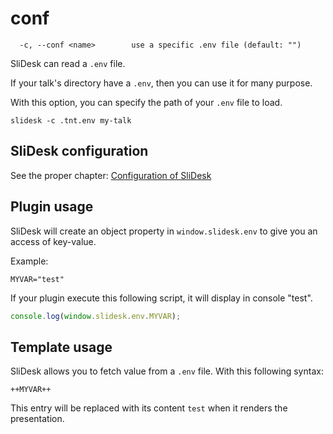 # conf

```
  -c, --conf <name>        use a specific .env file (default: "")
```

SliDesk can read a `.env` file.

If your talk's directory have a `.env`, then you can use it for many purpose.

With this option, you can specify the path of your `.env` file to load.

```
slidesk -c .tnt.env my-talk
```

## SliDesk configuration

See the proper chapter: [Configuration of SliDesk](/docs/configuration/intro)

## Plugin usage

SliDesk will create an object property in `window.slidesk.env` to give you an access of key-value.

Example:

```dotenv
MYVAR="test"
```

If your plugin execute this following script, it will display in console "test".

```js
console.log(window.slidesk.env.MYVAR);
```

## Template usage

SliDesk allows you to fetch value from a `.env` file. With this following syntax:

```
++MYVAR++
```

This entry will be replaced with its content `test` when it renders the presentation.
